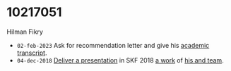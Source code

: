 # 10217051
Hilman Fikry

+ `02-feb-2023` Ask for recommendation letter and give his [academic transcript](https://osf.io/bnuga).
+ `04-dec-2018` [Deliver a presentation](https://osf.io/yscaj) in SKF 2018 [a work](https://osf.io/qmv2s) of [his and team](https://osf.io/t5hyv).

